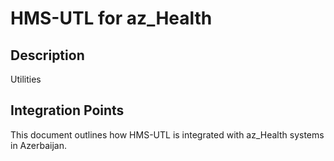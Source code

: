 # HMS-UTL for az_Health

## Description

Utilities

## Integration Points

This document outlines how HMS-UTL is integrated with az_Health systems in Azerbaijan.
